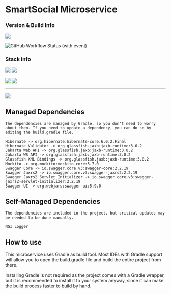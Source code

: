 
# SmartSocial Microservice

### Version & Build Info

![](https://img.shields.io/badge/Current%20Version-1.9-green?style=for-the-badge&logo=git)

![GitHub Workflow Status (with event)](https://img.shields.io/github/actions/workflow/status/dubskysteam/FFXIV-RaidCompletion/.github%2Fworkflows%2Frust.yml?style=for-the-badge)

### Stack Info

![](https://img.shields.io/badge/Java%20SDK-17-orange?style=for-the-badge&logo=jdk)
![](https://img.shields.io/badge/Jakarta%20EE-9.1.0-green?style=for-the-badge&logo=Jakarta)

![](https://img.shields.io/badge/Gradle-8.4-blue?style=for-the-badge&logo=gradle)
![](https://img.shields.io/badge/PostgreSQL-15.4-blue?style=for-the-badge&logo=postgresql)


___
[![](https://img.shields.io/badge/Download-Latest-blue?style=for-the-badge&logo=)](https://github.com/DubskySteam/AQP/releases)

## Managed Dependencies

```The dependencies are managed by Gradle, so you don't need to worry about them. If you need to update a dependency, you can do so by editing the build.gradle file. ```

    Hibernate -> org.hibernate:hibernate-core:6.0.2.Final
    Hibernate Validator -> org.glassfish.jaxb:jaxb-runtime:3.0.2
    Jakarta Web API -> org.glassfish.jaxb:jaxb-runtime:3.0.2
    Jakarta WS API -> org.glassfish.jaxb:jaxb-runtime:3.0.2
    Glassfish XML Bindings -> org.glassfish.jaxb:jaxb-runtime:3.0.2
    Mockito -> org.mockito:mockito-core:5.7.0
    Swagger Core -> io.swagger.core.v3:swagger-core:2.2.19
    Swagger Jaxrs2 -> io.swagger.core.v3:swagger-jaxrs2:2.2.19
    Swagger Jaxrs2 Servlet Initializer -> io.swagger.core.v3:swagger-jaxrs2-servlet-initializer:2.2.19
    Swagger UI -> org.webjars:swagger-ui:5.9.0

## Self-Managed Dependencies

````The dependencies are included in the project, but critical updates may be needed to be done manually. ````

    NGI Logger 

## How to use

This microservice uses Gradle as build tool. Most IDEs with Gradle support will allow you to open the build.gradle file and build the entire project from there.

Installing Gradle is not required as the project comes with a Gradle wrapper, but it is recommended to install it to your system anyway, since it can make the build process faster to build by hand.

